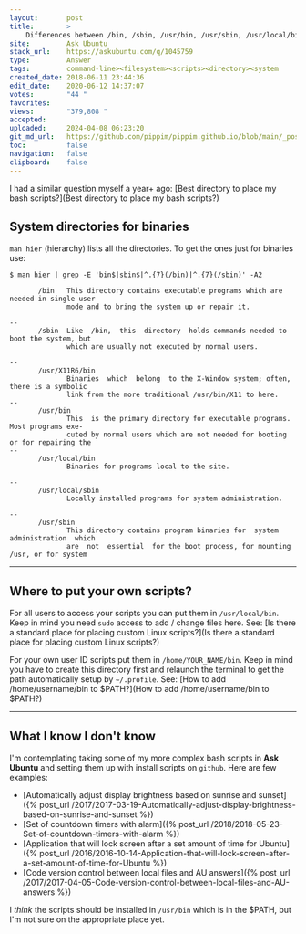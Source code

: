 ```yaml
---
layout:       post
title:        >
    Differences between /bin, /sbin, /usr/bin, /usr/sbin, /usr/local/bin, /usr/local/sbin
site:         Ask Ubuntu
stack_url:    https://askubuntu.com/q/1045759
type:         Answer
tags:         command-line><filesystem><scripts><directory><system
created_date: 2018-06-11 23:44:36
edit_date:    2020-06-12 14:37:07
votes:        "44 "
favorites:    
views:        "379,808 "
accepted:     
uploaded:     2024-04-08 06:23:20
git_md_url:   https://github.com/pippim/pippim.github.io/blob/main/_posts/2018/2018-06-11-Differences-between-_bin_-_sbin_-_usr_bin_-_usr_sbin_-_usr_local_bin_-_usr_local_sbin.md
toc:          false
navigation:   false
clipboard:    false
---
```


I had a similar question myself a year+ ago: [Best directory to place my bash scripts?](Best directory to place my bash scripts?)


## System directories for binaries

`man hier` (hierarchy) lists all the directories. To get the ones just for binaries use:

``` 
$ man hier | grep -E 'bin$|sbin$|^.{7}(/bin)|^.{7}(/sbin)' -A2

       /bin   This directory contains executable programs which are needed in single user
              mode and to bring the system up or repair it.

--
       /sbin  Like  /bin,  this  directory  holds commands needed to boot the system, but
              which are usually not executed by normal users.

--
       /usr/X11R6/bin
              Binaries  which  belong  to the X-Window system; often, there is a symbolic
              link from the more traditional /usr/bin/X11 to here.
--
       /usr/bin
              This  is the primary directory for executable programs.  Most programs exe‐
              cuted by normal users which are not needed for booting or for repairing the
--
       /usr/local/bin
              Binaries for programs local to the site.

--
       /usr/local/sbin
              Locally installed programs for system administration.

--
       /usr/sbin
              This directory contains program binaries for  system  administration  which
              are  not  essential  for the boot process, for mounting /usr, or for system
```


----------


## Where to put your own scripts?

For all users to access your scripts you can put them in `/usr/local/bin`. Keep in mind you need `sudo` access to add / change files here. See: [Is there a standard place for placing custom Linux scripts?](Is there a standard place for placing custom Linux scripts?)

For your own user ID scripts put them in `/home/YOUR_NAME/bin`. Keep in mind you have to create this directory first and relaunch the terminal to get the path automatically setup by `~/.profile`. See: [How to add /home/username/bin to $PATH?](How to add /home/username/bin to $PATH?)


----------


## What I know I don't know

I'm contemplating taking some of my more complex bash scripts in **Ask Ubuntu** and setting them up with install scripts on `github`. Here are few examples:

- [Automatically adjust display brightness based on sunrise and sunset]({% post_url /2017/2017-03-19-Automatically-adjust-display-brightness-based-on-sunrise-and-sunset %})
- [Set of countdown timers with alarm]({% post_url /2018/2018-05-23-Set-of-countdown-timers-with-alarm %})
- [Application that will lock screen after a set amount of time for Ubuntu]({% post_url /2016/2016-10-14-Application-that-will-lock-screen-after-a-set-amount-of-time-for-Ubuntu %})
- [Code version control between local files and AU answers]({% post_url /2017/2017-04-05-Code-version-control-between-local-files-and-AU-answers %})

I *think* the scripts should be installed in `/usr/bin` which is in the $PATH, but I'm not sure on the appropriate place yet.

